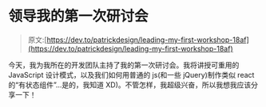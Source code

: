 # 领导我的第一次研讨会

> 原文:[https://dev.to/patrickdesign/leading-my-first-workshop-18af](https://dev.to/patrickdesign/leading-my-first-workshop-18af)

今天，我为我所在的开发团队主持了我的第一次研讨会。我将讲授可重用的 JavaScript 设计模式，以及我们如何用普通的 js(和一些 jQuery)制作类似 react 的“有状态组件”...是的，我知道 XD)。不管怎样，我超级兴奋，所以我想我应该分享一下！